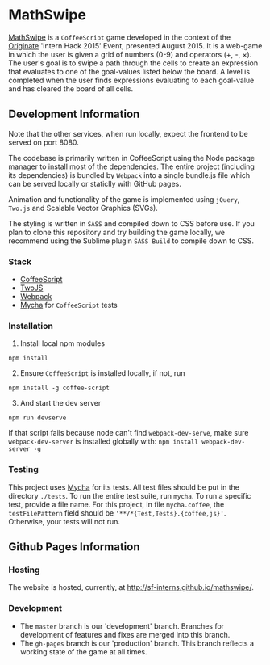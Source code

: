 # MathSwipe

[MathSwipe](http://sf-interns.github.io/mathswipe/) is a `CoffeeScript` game developed in the context of the [Originate](http://www.originate.com/) 'Intern Hack 2015' Event, presented August 2015.  It is a web-game in which the user is given a grid of numbers (0-9) and operators (+, -, &times;). The user's goal is to swipe a path through the cells to create an expression that evaluates to one of the goal-values listed below the board. A level is completed when the user finds expressions evaluating to each goal-value and has cleared the board of all cells.

## Development Information

Note that the other services, when run locally, expect the frontend to be served on port 8080.

The codebase is primarily written in CoffeeScript using the Node package manager to install most of the dependencies. The entire project (including its dependencies) is bundled by `Webpack` into a single bundle.js file which can be served locally or staticlly with GitHub pages.

Animation and functionality of the game is implemented using `jQuery`, `Two.js` and Scalable Vector Graphics (SVGs). 

The styling is written in `SASS` and compiled down to CSS before use. If you plan to clone this repository and try building the game locally, we recommend using the Sublime plugin `SASS Build` to compile down to CSS.

### Stack

- [CoffeeScript](http://coffeescript.org/)
- [TwoJS](https://jonobr1.github.io/two.js/)
- [Webpack](http://webpack.github.io/docs/)
- [Mycha](https://github.com/Originate/mycha) for `CoffeeScript` tests

### Installation

1. Install local npm modules

```npm install```

2. Ensure `CoffeeScript` is installed locally, if not, run

```npm install -g coffee-script```

3. And start the dev server

```npm run devserve```

If that script fails because node can't find `webpack-dev-serve`, make sure `webpack-dev-server` is installed globally with: `npm install webpack-dev-server -g`

### Testing
This project uses [Mycha](https://github.com/Originate/mycha) for its tests. All test files should be put in the directory `./tests`. To run the entire test suite, run `mycha`. To run a specific test, provide a file name. For this project, in file `mycha.coffee`, the `testFilePattern` field should be `'**/*{Test,Tests}.{coffee,js}'`. Otherwise, your tests will not run.

## Github Pages Information

### Hosting
The website is hosted, currently, at <http://sf-interns.github.io/mathswipe/>.

### Development
 - The `master` branch is our 'development' branch. Branches for development of features and fixes are merged into this branch.
 - The `gh-pages` branch is our 'production' branch. This branch reflects a working state of the game at all times.
